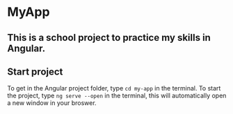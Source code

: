 # MyApp

## This is a school project to practice my skills in Angular. 

## Start project

To get in the Angular project folder, type `cd my-app` in the terminal.
To start the project, type `ng serve --open` in the terminal, this will automatically open a new window in your broswer.